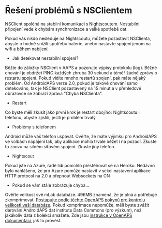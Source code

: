 # Řešení problémů s NSClientem

NSClient spoléhá na stabilní komunikaci s Nightscoutem. Nestabilní připojení vede k chybám synchronizace a velké spotřebě dat.

Pokud vás nikdo nesleduje na Nightscoutu, můžete pozastavit NSClienta, abyste o hodně snížili spotřebu baterie, anebo nastavte spojení jenom na wifi a během nabíjení.

* Jak detekovat nestabilní spojení?

Běžte do záložky NSClient v AAPS a pozorujte výpisy protokolu (log). Běžné chování je obdržet PING každých zhruba 30 sekund a téměř žádné zprávy o restartu spojení. Pokud vidíte mnoho restartů spojení, pak máte nějaký problém. Od AndroidAPS verze 2.0, pokud je takové chování samo detekováno, tak je NSClient pozastavený na 15 minut a v přehledové obrazovce se zobrazí zpráva "Chyba NSClienta".

* Restart

Co byste měli zkusit jako první krok je restart obojího: Nightscoutu i telefonu, abyste zjistili, jestli je problém trvalý

* Problémy s telefonem

Android může váš telefon uspávat. Ověřte, že máte výjimku pro AndroidAPS ve volbách napájení tak, aby aplikace mohla trvale běžet i na pozadí. Zkuste to znovu na silném síťovém spojení. Zkuste jiný telefon.

* Nightscout

Pokud jste na Azure, řadě lidí pomohlo přestěhovat se na Heroku. Nedávno bylo nahlášeno, že pro Azure pomůže nastavit v sekci nastavení aplikace HTTP protocol na 2.0 a přepnout Websockets na ON

* Pokud se vám stále zobrazuje chyba...

Ověřte velikost své mLab databáze. 496MB znamená, že je plná a potřebuje zkomprimovat. [Postupujte podle těchto OpenAPS pokynů pro kontrolu velikosti vaší databáze](https://openaps.readthedocs.io/en/latest/docs/Troubleshooting/Rig-NS-communications-troubleshooting.html#mlab-maintenance). Pokud komprimace nepomůže, měli byste zvážit darování AndroidAPS dat institutu Data Commons (pro výzkum), než jakákoliv data z kolekcí smažete. Zde jsou [instrukce v OpenAPS dokumentaci](https://openaps.readthedocs.io/en/latest/docs/Give%20Back-Pay%20It%20Forward/data-commons-data-donation.html), jak to provést.